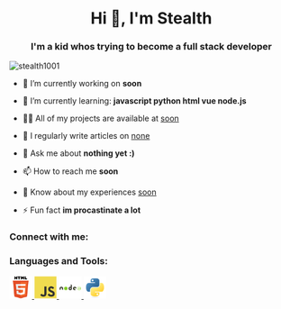 <h1 align="center">Hi 👋, I'm Stealth</h1>
<h3 align="center">I'm a kid whos trying to become a full stack developer</h3>

<p align="left"> <img src="https://komarev.com/ghpvc/?username=stealth1001&label=Profile%20views&color=0e75b6&style=flat" alt="stealth1001" /> </p>

- 🔭 I’m currently working on **soon**

- 🌱 I’m currently learning: **javascript python html vue node.js**

- 👨‍💻 All of my projects are available at [soon](soon)

- 📝 I regularly write articles on [none](none)

- 💬 Ask me about **nothing yet :)**

- 📫 How to reach me **soon**

- 📄 Know about my experiences [soon](soon)

- ⚡ Fun fact **im procastinate a lot**

<h3 align="left">Connect with me:</h3>
<p align="left">
</p>

<h3 align="left">Languages and Tools:</h3>
<p align="left"> <a href="https://www.w3.org/html/" target="_blank" rel="noreferrer"> <img src="https://raw.githubusercontent.com/devicons/devicon/master/icons/html5/html5-original-wordmark.svg" alt="html5" width="40" height="40"/> </a> <a href="https://developer.mozilla.org/en-US/docs/Web/JavaScript" target="_blank" rel="noreferrer"> <img src="https://raw.githubusercontent.com/devicons/devicon/master/icons/javascript/javascript-original.svg" alt="javascript" width="40" height="40"/> </a> <a href="https://nodejs.org" target="_blank" rel="noreferrer"> <img src="https://raw.githubusercontent.com/devicons/devicon/master/icons/nodejs/nodejs-original-wordmark.svg" alt="nodejs" width="40" height="40"/> </a> <a href="https://www.python.org" target="_blank" rel="noreferrer"> <img src="https://raw.githubusercontent.com/devicons/devicon/master/icons/python/python-original.svg" alt="python" width="40" height="40"/> </a> </p>

